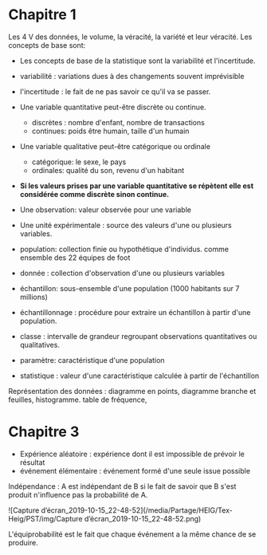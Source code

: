 # Chapitre 1

Les 4 V des données, le volume, la véracité, la variété et leur véracité. Les concepts de base sont:

- Les concepts de base de la statistique sont la variabilité et l'incertitude. 
- variabilité : variations dues à des changements souvent imprévisible 
- l'incertitude : le fait de ne pas savoir ce qu'il va se passer. 
- Une variable quantitative peut-être discrète ou continue.
  - discrètes : nombre d'enfant, nombre de transactions
  - continues: poids être humain, taille d'un humain 
- Une variable qualitative peut-être catégorique ou ordinale
  -  catégorique: le sexe, le pays
  -  ordinales: qualité du son, revenu d'un habitant 
- **Si les valeurs prises par une variable quantitative se répètent elle est considérée comme discrète sinon continue.**
- Une observation: valeur observée pour une variable 

- Une unité expérimentale : source des valeurs d'une ou plusieurs variables.
- population: collection finie ou hypothétique d'individus. comme ensemble des 22 équipes de foot 
- donnée : collection d'observation d'une ou plusieurs variables 
- échantillon: sous-ensemble d'une population (1000 habitants sur 7 millions)
- échantillonnage : procédure pour extraire un échantillon à partir d'une population.
- classe : intervalle de grandeur regroupant observations quantitatives ou qualitatives. 
- paramètre: caractéristique d'une population
- statistique : valeur d'une caractéristique calculée à partir de l'échantillon

Représentation des données : diagramme en points, diagramme branche et feuilles, histogramme. table de fréquence,

# Chapitre 3 

- Expérience aléatoire : expérience dont il est impossible de prévoir le résultat 
- événement élémentaire : événement formé d'une seule issue possible 

Indépendance : A est indépendant de B si le fait de savoir que B s'est produit n'influence pas la probabilité de A. 

![Capture d’écran_2019-10-15_22-48-52](/media/Partage/HEIG/Tex-Heig/PST/img/Capture d’écran_2019-10-15_22-48-52.png)

L'équiprobabilité est le fait que chaque événement a la même chance de se produire. 